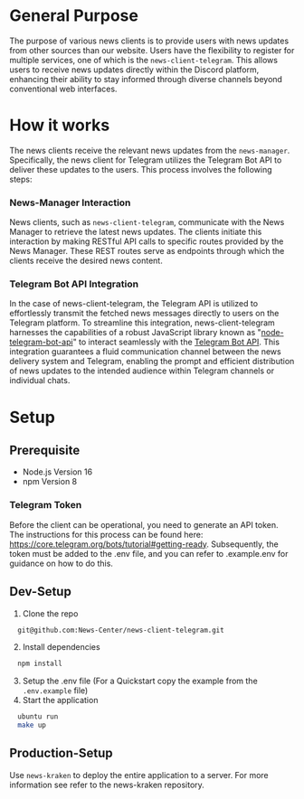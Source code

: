 # General Purpose

The purpose of various news clients is to provide users with news updates from other sources than our website. Users have the flexibility to register for multiple services, one of which is the `news-client-telegram`. This allows users to receive news updates directly within the Discord platform, enhancing their ability to stay informed through diverse channels beyond conventional web interfaces.

# How it works

The news clients receive the relevant news updates from the `news-manager`. Specifically, the news client for Telegram utilizes the Telegram Bot API to deliver these updates to the users. This process involves the following steps:

### News-Manager Interaction
News clients, such as `news-client-telegram`, communicate with the News Manager to retrieve the latest news updates. The clients initiate this interaction by making RESTful API calls to specific routes provided by the News Manager. These REST routes serve as endpoints through which the clients receive the desired news content.

### Telegram Bot API Integration
In the case of news-client-telegram, the Telegram API is utilized to effortlessly transmit the fetched news messages directly to users on the Telegram platform. To streamline this integration, news-client-telegram harnesses the capabilities of a robust JavaScript library known as "[node-telegram-bot-api](https://www.npmjs.com/package/node-telegram-bot-api)" to interact seamlessly with the [Telegram Bot API](https://core.telegram.org/#bot-api). This integration guarantees a fluid communication channel between the news delivery system and Telegram, enabling the prompt and efficient distribution of news updates to the intended audience within Telegram channels or individual chats.

# Setup

## Prerequisite

- Node.js Version 16
- npm Version 8

### Telegram Token
Before the client can be operational, you need to generate an API token. The instructions for this process can be found here: https://core.telegram.org/bots/tutorial#getting-ready. 
Subsequently, the token must be added to the .env file, and you can refer to .example.env for guidance on how to do this.

## Dev-Setup

1. Clone the repo

```bash
  git@github.com:News-Center/news-client-telegram.git
```

2. Install dependencies

```bash
  npm install
```

3. Setup the .env file (For a Quickstart copy the example from the `.env.example` file)
4. Start the application

```bash
  ubuntu run
  make up
```

## Production-Setup

Use `news-kraken` to deploy the entire application to a server. For more information see refer to the news-kraken
repository.

